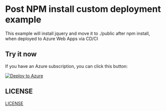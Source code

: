 # Post NPM install custom deployment example

This example will install jquery and move it to ./public after npm install, when deployed to Azure Web Apps via CD/CI

## Try it now

If you have an Azure subscription, you can click this button:

[![Deploy to Azure](http://azuredeploy.net/deploybutton.png)](https://azuredeploy.net/)

## LICENSE

[LICENSE](LICENSE)
